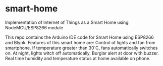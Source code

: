 # smart-home
Implementation of Internet of Things as a Smart Home using NodeMCU/ESP8266 module

This repo contains the Arduino IDE code for Smart Home using ESP8266 and Blynk.
Features of this smart home are:
Control of lights and fan from smartphone.
If temperature greater than 30`C, fans automatically switches on.
At night, lights witch off automatically.
Burglar alert at door with buzzer.
Real time humidity and temperature status at home available on phone.
